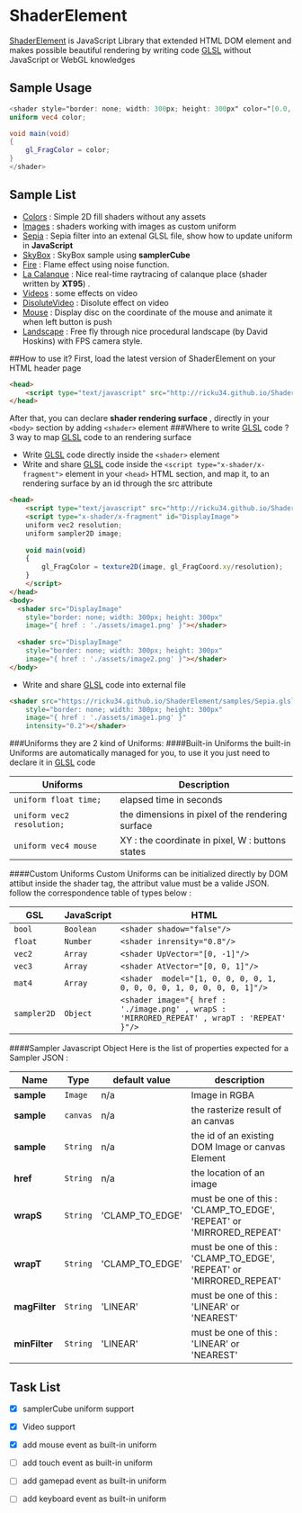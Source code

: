 # ShaderElement
[ShaderElement](http://ricku34.github.io/ShaderElement/) is JavaScript Library that extended HTML DOM element and makes possible beautiful rendering by writing code [GLSL](https://www.opengl.org/registry/doc/GLSLangSpec.Full.1.20.8.pdf) without JavaScript or WebGL knowledges


## Sample Usage
```glsl
<shader style="border: none; width: 300px; height: 300px" color="[0.0, 0.0, 1.0, 1.0]">
uniform vec4 color;

void main(void) 
{
	gl_FragColor = color;
}
</shader>
```
## Sample List
 * [Colors](http://ricku34.github.io/ShaderElement/samples/Colors.html) : Simple 2D fill shaders without any assets
 * [Images](http://ricku34.github.io/ShaderElement/samples/Images.html) : shaders working  with  images as custom uniform
 * [Sepia](http://ricku34.github.io/ShaderElement/samples/Sepia.html) : Sepia filter into an extenal GLSL file, show how to update uniform in **JavaScript** 
 * [SkyBox](http://ricku34.github.io/ShaderElement/samples/SkyBox.html) : SkyBox sample using **samplerCube** 
 * [Fire](http://ricku34.github.io/ShaderElement/samples/Fire.html) : Flame effect using  noise function.
 * [La Calanque](http://ricku34.github.io/ShaderElement/samples/Calanque.html) : Nice real-time raytracing of calanque place (shader written by **XT95**) .
 * [Videos](http://ricku34.github.io/ShaderElement/samples/Video.html) : some effects on video
 * [DisoluteVideo](http://ricku34.github.io/ShaderElement/samples/DisoluteVideo.html) : Disolute effect on video
 * [Mouse](http://ricku34.github.io/ShaderElement/samples/Mouse.html) : Display disc on the coordinate of the mouse and animate it when left button is push
 * [Landscape](http://ricku34.github.io/ShaderElement/samples/Landscape.html) : Free fly through nice procedural landscape (by David Hoskins) with FPS camera style.
 
##How to use it?
First, load the latest version of ShaderElement on your HTML header page
```html
<head> 
	<script type="text/javascript" src="http://ricku34.github.io/ShaderElement/build/ShaderElement.min.js"></script>
</head> 
```
After that, you can declare **shader rendering surface** , directly in your `<body>` section by adding `<shader>` element
###Where to write [GLSL](https://www.opengl.org/registry/doc/GLSLangSpec.Full.1.20.8.pdf) code ?
3 way to map [GLSL](https://www.opengl.org/registry/doc/GLSLangSpec.Full.1.20.8.pdf) code to an rendering surface
* Write [GLSL](https://www.opengl.org/registry/doc/GLSLangSpec.Full.1.20.8.pdf) code directly inside the `<shader>` element
* Write and share [GLSL](https://www.opengl.org/registry/doc/GLSLangSpec.Full.1.20.8.pdf) code inside the `<script type="x-shader/x-fragment">` element in your `<head>` HTML section, and map it, to an rendering surface by an id through the src attribute 
```html
<head> 
	<script type="text/javascript" src="http://ricku34.github.io/ShaderElement/build/ShaderElement.min.js"></script>
	<script type="x-shader/x-fragment" id="DisplayImage">
	uniform vec2 resolution;
	uniform sampler2D image;	
	
	void main(void) 
	{
		gl_FragColor = texture2D(image, gl_FragCoord.xy/resolution);
	} 
	</script>
</head> 
<body>
  <shader src="DisplayImage"
	style="border: none; width: 300px; height: 300px"
	image="{ href : './assets/image1.png' }"></shader>
	
  <shader src="DisplayImage"
	style="border: none; width: 300px; height: 300px"
	image="{ href : './assets/image2.png' }"></shader>
</body>  
```
* Write and share [GLSL](https://www.opengl.org/registry/doc/GLSLangSpec.Full.1.20.8.pdf) code into external file 
```html
<shader src="https://ricku34.github.io/ShaderElement/samples/Sepia.glsl"
	style="border: none; width: 300px; height: 300px"
	image="{ href : './assets/image1.png' }"
	intensity="0.2"></shader>
```
###Uniforms
they are 2 kind of Uniforms:
####Built-in Uniforms
the built-in Uniforms are automatically managed for you, to use it you just need to declare it in [GLSL](https://www.opengl.org/registry/doc/GLSLangSpec.Full.1.20.8.pdf) code   

Uniforms | Description
-------- | -----------
`uniform float time;` | elapsed time in seconds
`uniform vec2 resolution;` | the dimensions in pixel of the rendering surface
`uniform vec4 mouse` | XY : the coordinate in pixel, W : buttons states


####Custom Uniforms
Custom Uniforms can be initialized directly by DOM attibut inside the shader tag, the attribut value must be a valide JSON.
follow the correspondence table of types below :

GSL | JavaScript | HTML 
--- | ---------- | ----
`bool` | `Boolean` | `<shader shadow="false"/>`
`float` | `Number` | `<shader inrensity="0.8"/>`
`vec2` | `Array` | `<shader UpVector="[0, -1]"/>`
`vec3` | `Array` | `<shader AtVector="[0, 0, 1]"/>`
`mat4` | `Array` | `<shader  model="[1, 0, 0, 0, 0, 1, 0, 0, 0, 0, 1, 0, 0, 0, 0, 1]"/>`
`sampler2D` | `Object` | `<shader image="{ href : './image.png' , wrapS : 'MIRRORED_REPEAT' , wrapT : 'REPEAT' }"/>`

####Sampler Javascript Object
Here is the list of properties expected for a Sampler JSON :

Name | Type | default value | description
---- | ---- | ------------- | -----------
**sample** | `Image` | n/a | Image in RGBA
**sample** | `canvas` | n/a | the rasterize result of an canvas
**sample** | `String` | n/a |  the id of an existing DOM Image or canvas Element
**href** | `String` | n/a | the location of an image 
**wrapS** | `String` | 'CLAMP_TO_EDGE' | must be one of this :  'CLAMP_TO_EDGE', 'REPEAT' or 'MIRRORED_REPEAT'
**wrapT** | `String` | 'CLAMP_TO_EDGE' | must be one of this :  'CLAMP_TO_EDGE', 'REPEAT' or 'MIRRORED_REPEAT'
**magFilter** | `String` | 'LINEAR' | must be one of this :  'LINEAR' or 'NEAREST'
**minFilter** | `String` | 'LINEAR' | must be one of this :  'LINEAR' or 'NEAREST'


## Task List

- [x] samplerCube uniform support
- [x] Video support
- [x] add  mouse event as built-in uniform
- [ ] add  touch event as built-in uniform
- [ ] add  gamepad event as built-in uniform
- [ ] add  keyboard event as built-in uniform

